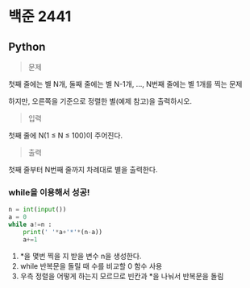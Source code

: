 # 백준 2441
## Python

> 문제

첫째 줄에는 별 N개, 둘째 줄에는 별 N-1개, ..., N번째 줄에는 별 1개를 찍는 문제

하지만, 오른쪽을 기준으로 정렬한 별(예제 참고)을 출력하시오.

> 입력

첫째 줄에 N(1 ≤ N ≤ 100)이 주어진다.

>출력

첫째 줄부터 N번째 줄까지 차례대로 별을 출력한다.

### while을 이용해서 성공!
```python
n = int(input())
a = 0
while a!=n :
    print(' '*a+'*'*(n-a))
    a+=1
```
1. *을 몇번 찍을 지 받을 변수 n을 생성한다.
2. while 반복문을 돌릴 때 수를 비교할 0 함수 사용
3. 우측 정렬을 어떻게 하는지 모르므로 빈칸과 *을 나눠서 반복문을 돌림

